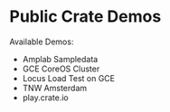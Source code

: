 # Public Crate Demos

Available Demos:

- Amplab Sampledata
- GCE CoreOS Cluster
- Locus Load Test on GCE
- TNW Amsterdam
- play.crate.io


